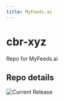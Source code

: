 ```yaml
---
title: MyFeeds.ai
---
```


# cbr-xyz
Repo for MyFeeds.ai


## Repo details

![Current Release](https://img.shields.io/badge/release-v1.88.2-blue)

